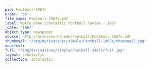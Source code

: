 ```yaml
---
pid: Football-1967s
order: '66'
file_name: Football-1967s.pdf
label: Notre Dame Scholastic Football Review - 1967
_date: '1967'
object_type: newspaper
source: http://archives.nd.edu/Football/Football-1967s.pdf
thumbnail: "/img/derivatives/simple/Football-1967s/thumbnail.jpg"
manifest:
full: "/img/derivatives/simple/Football-1967s/full.jpg"
layout: scholastic
collection: scholastic
---
```

